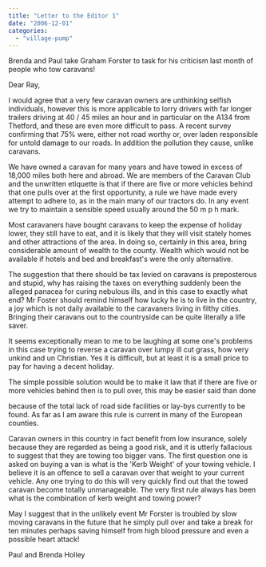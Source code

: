 ```yaml
---
title: "Letter to the Editor 1"
date: "2006-12-01"
categories: 
  - "village-pump"
---
```


Brenda and Paul take Graham Forster to task for his criticism last month of people who tow caravans!

Dear Ray,

I would agree that a very few caravan owners are unthinking selfish individuals, however this is more applicable to lorry drivers with far longer trailers driving at 40 / 45 miles an hour and in particular on the A134 from Thetford, and these are even more difficult to pass. A recent survey confirming that 75% were, either not road worthy or, over laden responsible for untold damage to our roads. In addition the pollution they cause, unlike caravans.

We have owned a caravan for many years and have towed in excess of 18,000 miles both here and abroad. We are members of the Caravan Club and the unwritten etiquette is that if there are five or more vehicles behind that one pulls over at the first opportunity, a rule we have made every attempt to adhere to, as in the main many of our tractors do. In any event we try to maintain a sensible speed usually around the 50 m p h mark.

Most caravaners have bought caravans to keep the expense of holiday lower, they still have to eat, and it is likely that they will visit stately homes and other attractions of the area. In doing so, certainly in this area, bring considerable amount of wealth to the county. Wealth which would not be available if hotels and bed and breakfast's were the only alternative.

The suggestion that there should be tax levied on caravans is preposterous and stupid, why has raising the taxes on everything suddenly been the alleged panacea for curing nebulous ills, and in this case to exactly what end? Mr Foster should remind himself how lucky he is to live in the country, a joy which is not daily available to the caravaners living in filthy cities. Bringing their caravans out to the countryside can be quite literally a life saver.

It seems exceptionally mean to me to be laughing at some one's problems in this case trying to reverse a caravan over lumpy ill cut grass, how very unkind and un Christian. Yes it is difficult, but at least it is a small price to pay for having a decent holiday.

The simple possible solution would be to make it law that if there are five or more vehicles behind then is to pull over, this may be easier said than done

because of the total lack of road side facilities or lay-bys currently to be found. As far as I am aware this rule is current in many of the European counties.

Caravan owners in this country in fact benefit from low insurance, solely because they are regarded as being a good risk, and it is utterly fallacious to suggest that they are towing too bigger vans. The first question one is asked on buying a van is what is the 'Kerb Weight' of your towing vehicle. I believe it is an offence to sell a caravan over that weight to your current vehicle. Any one trying to do this will very quickly find out that the towed caravan become totally unmanageable. The very first rule always has been what is the combination of kerb weight and towing power?

May I suggest that in the unlikely event Mr Forster is troubled by slow moving caravans in the future that he simply pull over and take a break for ten minutes perhaps saving himself from high blood pressure and even a possible heart attack!

Paul and Brenda Holley

